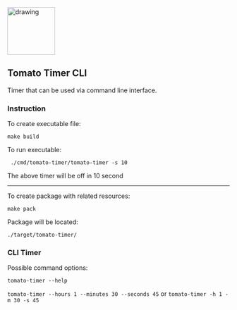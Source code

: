 
<img src="https://user-images.githubusercontent.com/43377382/144755292-fa4634e3-fe85-40ad-a74c-aa9ec91c5818.png" alt="drawing" width="108"/> 

## Tomato Timer CLI 

Timer that can be used via command line interface.

### Instruction
To create executable file:

`` make build ``

To run executable:

`` ./cmd/tomato-timer/tomato-timer -s 10``

The above timer will be off in 10 second

___

To create package with related resources:

`` make pack ``

Package will be located:

`` ./target/tomato-timer/ ``

### CLI Timer 

Possible command options:

`` tomato-timer --help ``


`` tomato-timer --hours 1 --minutes 30 --seconds 45 `` or `` tomato-timer -h 1 -m 30 -s 45 ``
